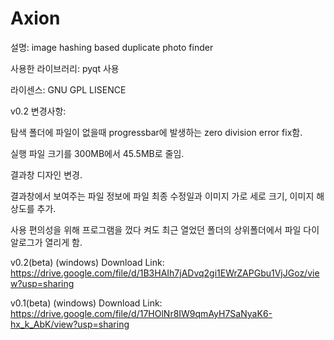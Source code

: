 # Axion


설명: image hashing based duplicate photo finder

사용한 라이브러리: pyqt 사용

라이센스: GNU GPL LISENCE

v0.2 변경사항:

탐색 폴더에 파일이 없을때 progressbar에 발생하는 zero division error fix함. 

실행 파일 크기를 300MB에서 45.5MB로 줄임. 

결과창 디자인 변경. 

결과창에서 보여주는 파일 정보에 파일 최종 수정일과 이미지 가로 세로 크기, 이미지 해상도를 추가. 

사용 편의성을 위해 프로그램을 껐다 켜도 최근 열었던 폴더의 상위폴더에서 파일 다이알로그가 열리게 함.


v0.2(beta) (windows) Download Link: https://drive.google.com/file/d/1B3HAIh7jADvq2gi1EWrZAPGbu1VjJGoz/view?usp=sharing

v0.1(beta) (windows) Download Link: https://drive.google.com/file/d/17HOlNr8IW9qmAyH7SaNyaK6-hx_k_AbK/view?usp=sharing
